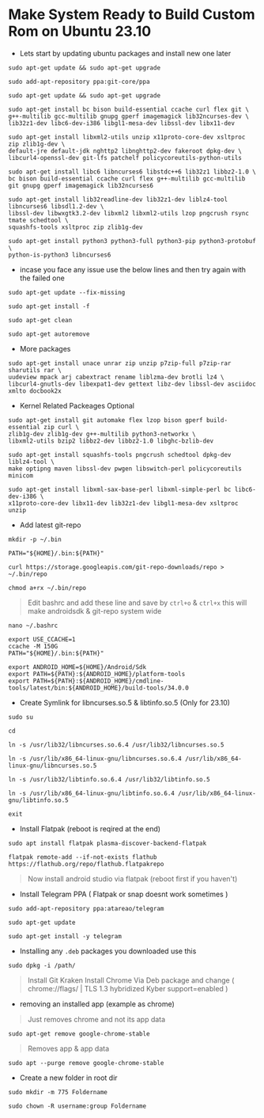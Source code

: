 # Make System Ready to Build Custom Rom on Ubuntu 23.10

- Lets start by updating ubuntu packages and install new one later

```
sudo apt-get update && sudo apt-get upgrade
```
```
sudo add-apt-repository ppa:git-core/ppa
```
```
sudo apt-get update && sudo apt-get upgrade
```
```
sudo apt-get install bc bison build-essential ccache curl flex git \
g++-multilib gcc-multilib gnupg gperf imagemagick lib32ncurses-dev \
lib32z1-dev libc6-dev-i386 libgl1-mesa-dev libssl-dev libx11-dev
```
```
sudo apt-get install libxml2-utils unzip x11proto-core-dev xsltproc zip zlib1g-dev \
default-jre default-jdk nghttp2 libnghttp2-dev fakeroot dpkg-dev \
libcurl4-openssl-dev git-lfs patchelf policycoreutils-python-utils
```
```
sudo apt-get install libc6 libncurses6 libstdc++6 lib32z1 libbz2-1.0 \
bc bison build-essential ccache curl flex g++-multilib gcc-multilib git gnupg gperf imagemagick lib32ncurses6
```
```
sudo apt-get install lib32readline-dev lib32z1-dev liblz4-tool libncurses6 libsdl1.2-dev \
libssl-dev libwxgtk3.2-dev libxml2 libxml2-utils lzop pngcrush rsync tmate schedtool \
squashfs-tools xsltproc zip zlib1g-dev
```
```
sudo apt-get install python3 python3-full python3-pip python3-protobuf \
python-is-python3 libncurses6
```


- incase you face any issue use the below lines and then try again with the failed one

```
sudo apt-get update --fix-missing
```
```
sudo apt-get install -f
```
```
sudo apt-get clean
```
```
sudo apt-get autoremove
```


- More packages

```
sudo apt-get install unace unrar zip unzip p7zip-full p7zip-rar sharutils rar \
uudeview mpack arj cabextract rename liblzma-dev brotli lz4 \
libcurl4-gnutls-dev libexpat1-dev gettext libz-dev libssl-dev asciidoc xmlto docbook2x
```


- Kernel Related Packeages Optional

```
sudo apt-get install git automake flex lzop bison gperf build-essential zip curl \
zlib1g-dev zlib1g-dev g++-multilib python3-networkx \
libxml2-utils bzip2 libbz2-dev libbz2-1.0 libghc-bzlib-dev
```
```
sudo apt-get install squashfs-tools pngcrush schedtool dpkg-dev liblz4-tool \
make optipng maven libssl-dev pwgen libswitch-perl policycoreutils minicom
```
```
sudo apt-get install libxml-sax-base-perl libxml-simple-perl bc libc6-dev-i386 \
x11proto-core-dev libx11-dev lib32z1-dev libgl1-mesa-dev xsltproc unzip
```


- Add latest git-repo

```
mkdir -p ~/.bin
```
```
PATH="${HOME}/.bin:${PATH}"
```
```
curl https://storage.googleapis.com/git-repo-downloads/repo > ~/.bin/repo
```
```
chmod a+rx ~/.bin/repo
```

> Edit bashrc and add these line and save by `ctrl+o` & `ctrl+x`
> this will make androidsdk & git-repo system wide

```
nano ~/.bashrc
```
```
export USE_CCACHE=1
ccache -M 150G
PATH="${HOME}/.bin:${PATH}"

export ANDROID_HOME=${HOME}/Android/Sdk
export PATH=${PATH}:${ANDROID_HOME}/platform-tools
export PATH=${PATH}:${ANDROID_HOME}/cmdline-tools/latest/bin:${ANDROID_HOME}/build-tools/34.0.0
```


- Create Symlink for libncurses.so.5 & libtinfo.so.5 (Only for 23.10)

```
sudo su
```
```
cd
```
```
ln -s /usr/lib32/libncurses.so.6.4 /usr/lib32/libncurses.so.5
```
```
ln -s /usr/lib/x86_64-linux-gnu/libncurses.so.6.4 /usr/lib/x86_64-linux-gnu/libncurses.so.5
```
```
ln -s /usr/lib32/libtinfo.so.6.4 /usr/lib32/libtinfo.so.5
```
```
ln -s /usr/lib/x86_64-linux-gnu/libtinfo.so.6.4 /usr/lib/x86_64-linux-gnu/libtinfo.so.5
```
```
exit
```


- Install Flatpak (reboot is reqired at the end)

```
sudo apt install flatpak plasma-discover-backend-flatpak
```
```
flatpak remote-add --if-not-exists flathub https://flathub.org/repo/flathub.flatpakrepo
```

> Now install android studio via flatpak (reboot first if you haven't)

- Install Telegram PPA ( Flatpak or snap doesnt work sometimes )

```
sudo add-apt-repository ppa:atareao/telegram
```
```
sudo apt-get update
```
```
sudo apt-get install -y telegram
```

- Installing any `.deb` packages you downloaded use this

```
sudo dpkg -i /path/
```

> Install Git Kraken
> Install Chrome Via Deb package and change ( chrome://flags/ | TLS 1.3 hybridized Kyber support=enabled )


- removing an installed app (example as chrome)

> Just removes chrome and not its app data
```
sudo apt-get remove google-chrome-stable
```
> Removes app & app data
```
sudo apt --purge remove google-chrome-stable
```


- Create a new folder in root dir

```
sudo mkdir -m 775 Foldername
```
```
sudo chown -R username:group Foldername
```

